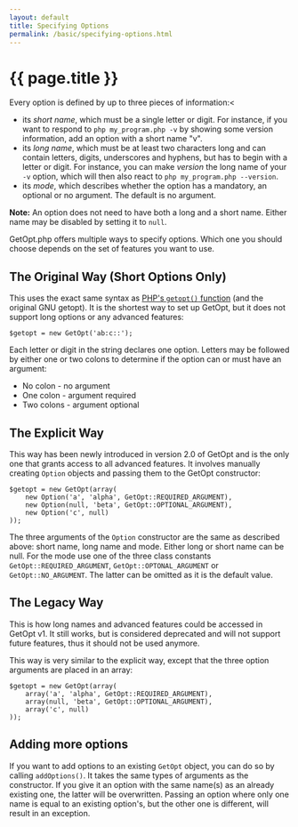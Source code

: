 ```yaml
---
layout: default
title: Specifying Options
permalink: /basic/specifying-options.html
---
```

# {{ page.title }}

Every option is defined by up to three pieces of information:<

 - its *short name*, which must be a single letter or digit. For instance, if you want to respond to
`php my_program.php -v` by showing some version information, add an option with a short name "v".
 - its *long name*, which must be at least two characters long and can contain letters, digits, underscores
and hyphens, but has to begin with a letter or digit. For instance, you can make *version* the long name
of your `-v` option, which will then also react to `php my_program.php --version`.
 - its *mode*, which describes whether the option has a mandatory, an optional or no argument. The default
is no argument.

**Note:** An option does not need to have both a long and a short name. Either name may be disabled by
setting it to `null`.

GetOpt.php offers multiple ways to specify options. Which one you should choose depends on the set of features you
want to use.

## The Original Way (Short Options Only)

This uses the exact same syntax as [PHP's `getopt()` function](http://php.net/manual/en/function.getopt.php)
(and the original GNU getopt). It is the shortest way to set up GetOpt, but it does not support
long options or any advanced features:

```php?start_inline=true
$getopt = new GetOpt('ab:c::');
```

Each letter or digit in the string declares one option. Letters may be followed by either one or two colons to
determine if the option can or must have an argument:

 - No colon - no argument
 - One colon - argument required
 - Two colons - argument optional

## The Explicit Way

This way has been newly introduced in version 2.0 of GetOpt and is the only one that grants access to all advanced
features. It involves manually creating `Option` objects and passing them to the GetOpt constructor:

```php?start_inline=true
$getopt = new GetOpt(array(
    new Option('a', 'alpha', GetOpt::REQUIRED_ARGUMENT),
    new Option(null, 'beta', GetOpt::OPTIONAL_ARGUMENT),
    new Option('c', null)
));
```

The three arguments of the `Option` constructor are the same as described above: short name, long name and mode.
Either long or short name can be null. For the mode use one of the three class constants `GetOpt::REQUIRED_ARGUMENT`,
`GetOpt::OPTONAL_ARGUMENT` or `GetOpt::NO_ARGUMENT`. The latter can be omitted as it is the default value.

## The Legacy Way

This is how long names and advanced features could be accessed in GetOpt v1. It still works, but is considered
deprecated and will not support future features, thus it should not be used anymore.

This way is very similar to the explicit way, except that the three option arguments are placed in an array:

```php?start_inline=true
$getopt = new GetOpt(array(
    array('a', 'alpha', GetOpt::REQUIRED_ARGUMENT),
    array(null, 'beta', GetOpt::OPTIONAL_ARGUMENT),
    array('c', null)
));
```

## Adding more options

If you want to add options to an existing `GetOpt` object, you can do so by calling `addOptions()`.
It takes the same types of arguments as the constructor. If you give it an option with the same name(s) as an already
existing one, the latter will be overwritten. Passing an option where only one name is equal to an existing
option's, but the other one is different, will result in an exception.
